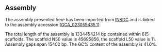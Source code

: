 **Assembly**
--------

The assembly presented here has been imported from [INSDC](http://www.insdc.org) and is linked to the assembly accession [[GCA\_023055435.1](http://www.ebi.ac.uk/ena/data/view/GCA_023055435.1)].

The total length of the assembly is 1334454214 bp contained within 615 scaffolds.
The scaffold N50 value is 45695856, the scaffold L50 value is 11.
Assembly gaps span 15400 bp. The GC% content of the assembly is 41.0%.
